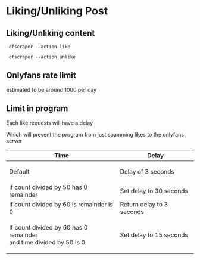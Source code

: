 # Liking/Unliking Post

## Liking/Unliking content

```
 ofscraper --action like
```

```
 ofscraper --action unlike
```

## Onlyfans rate limit

estimated to be around 1000 per day

## Limit in program

Each like requests will have a delay&#x20;

Which will prevent the program from just spamming likes to the onlyfans server

| Time                                                                         | Delay                     |
| ---------------------------------------------------------------------------- | ------------------------- |
| <p>Default <br></p>                                                          | Delay of 3 seconds        |
| if count divided by 50 has 0 remainder                                       | Set delay to 30 seconds   |
| if count divided by 60 is remainder is 0                                     | Return delay to 3 seconds |
| <p>If count divided by 60 has 0 remainder<br>and time divided by 50 is 0</p> | Set delay to 15 seconds   |



